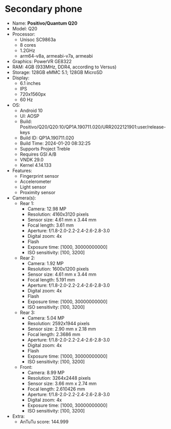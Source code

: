 # Secondary phone
- Name: **Positivo/Quantum Q20**
- Model: Q20
- Processor:
  - Unisoc SC9863a
  - 8 cores
  - 1.2GHz
  - arm64-v8a, armeabi-v7a, armeabi
- Graphics: PowerVR GE8322
- RAM: 4GB (933MHz, DDR4, according to Versus)
- Storage: 128GB eMMC 5.1; 128GB MicroSD
- Display:
  - 6.1 inches
  - IPS
  - 720x1560px
  - 60 Hz
- OS:
  - Android 10
  - UI: AOSP
  - Build: Positivo/Q20/Q20:10/QP1A.190711.020/URR2022121901:user/release-keys
  - Build ID: QP1A.190711.020
  - Build Time: 2024-01-20 08:32:25
  - Supports Project Treble
  - Requires GSI A/B
  - VNDK 29.0
  - Kernel 4.14.133
- Features:
  - Fingerprint sensor
  - Accelerometer
  - Light sensor
  - Proximity sensor
- Camera(s):
  - Rear 1:
    - Camera: 12.98 MP
    - Resolution: 4160x3120 pixels
    - Sensor size: 4.61 mm x 3.44 mm
    - Focal length: 3.61 mm
    - Aperture: f/1.8-2.0-2.2-2.4-2.6-2.8-3.0
    - Digital zoom: 4x
    - Flash
    - Exposure time: [1000, 30000000000]
    - ISO sensitivity: [100, 3200]
  - Rear 2:
    - Camera: 1.92 MP
    - Resolution: 1600x1200 pixels
    - Sensor size: 4.61 mm x 3.44 mm
    - Focal length: 5.191 mm
    - Aperture: f/1.8-2.0-2.2-2.4-2.6-2.8-3.0
    - Digital zoom: 4x
    - Flash
    - Exposure time: [1000, 30000000000]
    - ISO sensitivity: [100, 3200]
  - Rear 3:
    - Camera: 5.04 MP
    - Resolution: 2592x1944 pixels
    - Sensor size: 2.90 mm x 2.18 mm
    - Focal length: 2.3686 mm
    - Aperture: f/1.8-2.0-2.2-2.4-2.6-2.8-3.0
    - Digital zoom: 4x
    - Flash
    - Exposure time: [1000, 30000000000]
    - ISO sensitivity: [100, 3200]
  - Front:
    - Camera: 8.99 MP
    - Resolution: 3264x2448 pixels
    - Sensor size: 3.66 mm x 2.74 mm
    - Focal length: 2.610426 mm
    - Aperture: f/1.8-2.0-2.2-2.4-2.6-2.8-3.0
    - Digital zoom: 4x
    - Exposure time: [1000, 30000000000]
    - ISO sensitivity: [100, 3200]
- Extra:
  - AnTuTu score: 144.999
